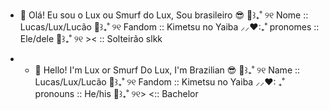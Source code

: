 - 👋 Olá! Eu sou o Lux ou Smurf do Lux, Sou brasileiro 😎
🍭꒱₊˚ ୨୧ Nome :: Lucas/Lux/Lucão
🌷꒱₊˚ ୨୧ Fandom :: Kimetsu no Yaiba
⸝⸝❤:₊˚ pronomes :: Ele/dele
🎂꒱₊˚ ୨୧ >< :: Solteirão slkk 

- - 👋 Hello! I'm Lux or Smurf Do Lux, I'm Brazilian 😎
🍭꒱₊˚ ୨୧ Name :: Lucas/Lux/Lucão
🌷꒱₊˚ ୨୧ Fandom :: Kimetsu no Yaiba
⸝⸝❤: ₊˚ pronouns :: He/his
🎂꒱₊˚ ୨୧> <:: Bachelor
